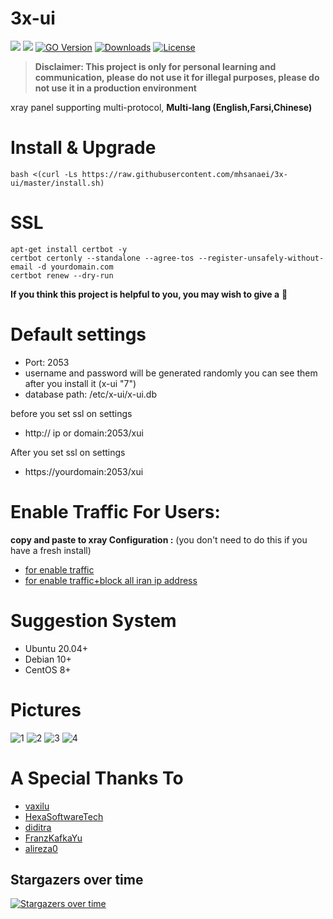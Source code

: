 # 3x-ui
![](https://img.shields.io/github/v/release/UncleEmad/3x-ui.svg)
![](https://img.shields.io/github/actions/workflow/status/UncleEmad/3x-ui/release.yml.svg)
[![GO Version](https://img.shields.io/github/go-mod/go-version/UncleEmad/3x-ui.svg)](https://img.shields.io/github/go-mod/go-version/UncleEmad/3x-ui)
[![Downloads](https://img.shields.io/github/downloads/UncleEmad/3x-ui/total.svg)](https://img.shields.io/github/downloads/UncleEmad/3x-ui/total)
[![License](https://img.shields.io/badge/license-GPL%20V3-blue.svg?longCache=true)](https://www.gnu.org/licenses/gpl-3.0.en.html)

> **Disclaimer: This project is only for personal learning and communication, please do not use it for illegal purposes, please do not use it in a production environment**

xray panel supporting multi-protocol, **Multi-lang (English,Farsi,Chinese)**

# Install & Upgrade

```
bash <(curl -Ls https://raw.githubusercontent.com/mhsanaei/3x-ui/master/install.sh)
```

# SSL
```
apt-get install certbot -y
certbot certonly --standalone --agree-tos --register-unsafely-without-email -d yourdomain.com
certbot renew --dry-run
```

**If you think this project is helpful to you, you may wish to give a** :star2: 

# Default settings

- Port: 2053
- username and password will be generated randomly you can see them after you install it (x-ui "7")
- database path: /etc/x-ui/x-ui.db

before you set ssl on settings
- http:// ip or domain:2053/xui

After you set ssl on settings 
- https://yourdomain:2053/xui

# Enable Traffic For Users:

**copy and paste to xray Configuration :** (you don't need to do this if you have a fresh install)
- [for enable traffic](https://raw.githubusercontent.com/MHSanaei/3x-ui/main/media/for%20enable%20traffic.txt)
- [for enable traffic+block all iran ip address](https://raw.githubusercontent.com/MHSanaei/3x-ui/main/media/for%20enable%20traffic%2Bblock%20all%20iran%20ip.txt)

# Suggestion System
- Ubuntu 20.04+
- Debian 10+
- CentOS 8+

# Pictures

![1](https://raw.githubusercontent.com/UncleEmad/3x-ui/main/media/1.png)
![2](https://raw.githubusercontent.com/UncleEmad/3x-ui/main/media/2.png)
![3](https://raw.githubusercontent.com/UncleEmad/3x-ui/main/media/3.png)
![4](https://raw.githubusercontent.com/UncleEmad/3x-ui/main/media/4.png)

# A Special Thanks To
- [vaxilu](https://github.com/vaxilu/)
- [HexaSoftwareTech](https://github.com/HexaSoftwareTech/)
- [diditra](https://github.com/diditra/)
- [FranzKafkaYu](https://github.com/FranzKafkaYu)
- [alireza0](https://github.com/alireza0/)


## Stargazers over time

[![Stargazers over time](https://starchart.cc/MHSanaei/3x-ui.svg)](https://starchart.cc/UncleEmad/3x-ui)

